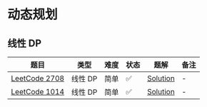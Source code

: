 # 动态规划

## 线性 DP

| 题目                                                                        | 类型    | 难度 | 状态 | 题解                                  | 备注 |
|---------------------------------------------------------------------------|-------|----|----|-------------------------------------|----|
| [LeetCode 2708](https://leetcode.cn/problems/maximum-strength-of-a-group) | 线性 DP | 简单 | ✅  | [Solution](ACM-题解-LeetCode-2708.md) | -  |
| [LeetCode 1014](https://leetcode.cn/problems/best-sightseeing-pair)       | 线性 DP | 简单 | ✅  | [Solution](ACM-题解-LeetCode-1014.md) | -  |

